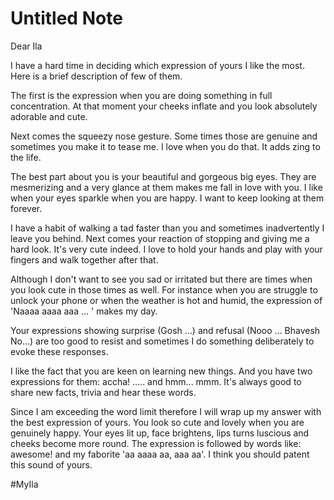 # Untitled Note

Dear Ila

I have a hard time in deciding which expression of yours I like the most. Here is a brief description of few of them.

  

The first is the expression when you are doing something in full concentration. At that moment your cheeks inflate and you look absolutely adorable and cute.

  

Next comes the squeezy nose gesture. Some times those are genuine and sometimes you make it to tease me. I love when you do that. It adds zing to the life.

  

The best part about you is your beautiful and gorgeous big eyes. They are mesmerizing and a very glance at them makes me fall in love with you. I like when your eyes sparkle when you are happy. I want to keep looking at them forever.

  

I have a habit of walking a tad faster than you and sometimes inadvertently I leave you behind. Next comes your reaction of stopping and giving me a hard look. It's very cute indeed. I love to hold your hands and play with your fingers and walk together after that.

  

Although I don't want to see you sad or irritated but there are times when you look cute in those times as well. For instance when you are struggle to unlock your phone or when the weather is hot and humid, the expression of 'Naaaa aaaa aaa ... ' makes my day.

  

Your expressions showing surprise (Gosh ...) and refusal (Nooo ... Bhavesh No...) are too good to resist and sometimes I do something deliberately to evoke these responses.

  

I like the fact that you are keen on learning new things. And you have two expressions for them: accha! ..... and hmm... mmm. It's always good to share new facts, trivia and hear these words.

  

Since I am exceeding the word limit therefore I will wrap up my answer with the best expression of yours. You look so cute and lovely when you are genuinely happy. Your eyes lit up, face brightens, lips turns luscious and cheeks become more round. The expression is followed by words like: awesome! and my faborite 'aa aaaa aa, aaa aa'. I think you should patent this sound of yours.

  

#MyIla